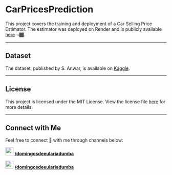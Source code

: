 # CarPricesPrediction

This project covers the training and deployment of a Car Selling Price Estimator. The estimator was deployed on Render and is publicly available [here](https://carpricesprediction.onrender.com/) 👈🏾.

---

## Dataset

The dataset, published by S. Anwar, is available on [Kaggle](https://www.kaggle.com/datasets/syedanwarafridi/vehicle-sales-data).

---

## License

This project is licensed under the MIT License. View the license file [here](https://github.com/domingosdeeulariadumba/CarPricesPrediction/LICENSE) for  more details.

---

## Connect with Me

Feel free to connect 💬 with me through channels below:

 <img src = 'https://i.postimg.cc/t4vNmLB0/linktree-icon.png' width = '25' height = '25'/>  **[/domingosdeeulariadumba](https://linktr.ee/domingosdeeulariadumba)**
 
 <img src = 'https://i.postimg.cc/W1178266/linkedin-icon.png' width = '25' height = '25'/>  **[/domingosdeeulariadumba](https://linkedin.com/in/domingosdeeulariadumba/)**
